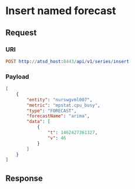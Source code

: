 # Insert named forecast

## Request
### URI
```elm
POST http://atsd_host:8443/api/v1/series/insert
```
### Payload
```json
[
    {
        "entity": "nurswgvml007",
        "metric": "mpstat.cpu_busy",
        "type": "FORECAST",
        "forecastName": "arima",
        "data": [
            {
                "t": 1462427361327,
                "v": 46
            }
        ]
    }
]
```
## Response 
```
```
